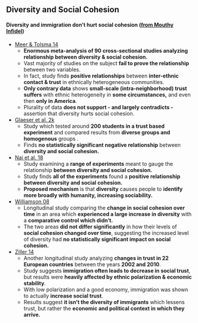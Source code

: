 ## Diversity and Social Cohesion

#### Diversity and immigration don’t hurt social cohesion ([from Mouthy Infidel](https://www.youtube.com/channel/UCTqctWuiqMJBehe1BH0JKtg))

*   [Meer & Tolsma 14](https://sci-hub.tw/https://www.annualreviews.org/doi/full/10.1146/annurev-soc-071913-043309#article-denial)
    *   **Enormous meta-analysis of 90 cross-sectional studies analyzing relationship between diversity & social cohesion.**
    *   Vast majority of studies on the subject **fail to prove the relationship** between two variables.
    *   In fact, study finds **positive relationships** between **inter-ethnic contact & trust** in ethnically heterogeneous communities.
    *   **Only contrary data** shows **small-scale (intra-neighborhood) trust suffers** with ethnic heterogeneity in **some circumstances,** and even then **only in America**.
    *   Plurality of data **does not support - and largely contradicts -** assertion that diversity hurts social cohesion.
*   [Glaeser et al. 2k](https://scholar.harvard.edu/files/laibson/files/measuring_trust.pdf)
    *   Study which tested around **200 students in a trust based experiment** and compared results from **diverse groups and homogenous** groups .
    *   Finds **no statistically significant negative relationship** between **diversity and social cohesion.**
*   [Nai et al. 18](https://ink.library.smu.edu.sg/cgi/viewcontent.cgi?article=6358&context=lkcsb_research)
    *   Study examining a **range of experiments** meant to gauge the relationship **between diversity and social cohesion.**
    *   Study finds **all of the experiments** found a **positive relationship between diversity and social cohesion.** 
    *   **Proposed mechanism** is that **diversity** causes people to **identify more broadly with humanity, increasing sociability.**
*   [Williamson 08](http://www.fisherwilliamson.com/downloads/MPSA040508.FINAL2.pdf)
    *   Longitudinal study comparing the **change in social cohesion over time** in an area which **experienced a large increase in diversity** with a **comparative control which didn’t.**
    *   The two areas **did not differ significantly** in how their levels of **social cohesion changed over time**, suggesting the increased level of diversity had **no statistically significant impact on social cohesion.**
*   [Ziller 14](https://sci-hub.tw/https://academic.oup.com/sf/article-abstract/93/3/1211/2332107?redirectedFrom=fulltext)
    *   Another longitudinal study analyzing **changes in trust in 22 European countries** between the years **2002 and 2010**.
    *   Study suggests **immigration often leads to decrease in social trust**, but results were **heavily affected by ethnic polarization & economic stability**.
    *   With low polarization and a good economy, immigration was shown to actually **increase social trust**.
    *   Results suggest **it isn’t the diversity of immigrants** which lessens trust, but rather the **economic and political context in which they arrive.**
